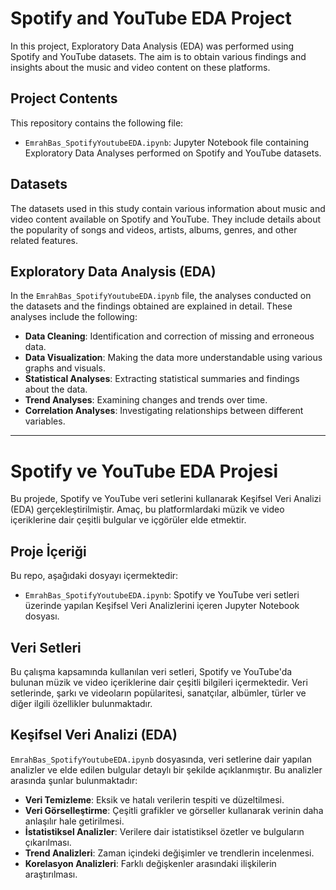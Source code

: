 # Spotify and YouTube EDA Project

In this project, Exploratory Data Analysis (EDA) was performed using Spotify and YouTube datasets. The aim is to obtain various findings and insights about the music and video content on these platforms.

## Project Contents

This repository contains the following file:

- `EmrahBas_SpotifyYoutubeEDA.ipynb`: Jupyter Notebook file containing Exploratory Data Analyses performed on Spotify and YouTube datasets.

## Datasets

The datasets used in this study contain various information about music and video content available on Spotify and YouTube. They include details about the popularity of songs and videos, artists, albums, genres, and other related features.

## Exploratory Data Analysis (EDA)

In the `EmrahBas_SpotifyYoutubeEDA.ipynb` file, the analyses conducted on the datasets and the findings obtained are explained in detail. These analyses include the following:

- **Data Cleaning**: Identification and correction of missing and erroneous data.
- **Data Visualization**: Making the data more understandable using various graphs and visuals.
- **Statistical Analyses**: Extracting statistical summaries and findings about the data.
- **Trend Analyses**: Examining changes and trends over time.
- **Correlation Analyses**: Investigating relationships between different variables.

---

# Spotify ve YouTube EDA Projesi

Bu projede, Spotify ve YouTube veri setlerini kullanarak Keşifsel Veri Analizi (EDA) gerçekleştirilmiştir. Amaç, bu platformlardaki müzik ve video içeriklerine dair çeşitli bulgular ve içgörüler elde etmektir.

## Proje İçeriği

Bu repo, aşağıdaki dosyayı içermektedir:

- `EmrahBas_SpotifyYoutubeEDA.ipynb`: Spotify ve YouTube veri setleri üzerinde yapılan Keşifsel Veri Analizlerini içeren Jupyter Notebook dosyası.

## Veri Setleri

Bu çalışma kapsamında kullanılan veri setleri, Spotify ve YouTube'da bulunan müzik ve video içeriklerine dair çeşitli bilgileri içermektedir. Veri setlerinde, şarkı ve videoların popülaritesi, sanatçılar, albümler, türler ve diğer ilgili özellikler bulunmaktadır.

## Keşifsel Veri Analizi (EDA)

`EmrahBas_SpotifyYoutubeEDA.ipynb` dosyasında, veri setlerine dair yapılan analizler ve elde edilen bulgular detaylı bir şekilde açıklanmıştır. Bu analizler arasında şunlar bulunmaktadır:

- **Veri Temizleme**: Eksik ve hatalı verilerin tespiti ve düzeltilmesi.
- **Veri Görselleştirme**: Çeşitli grafikler ve görseller kullanarak verinin daha anlaşılır hale getirilmesi.
- **İstatistiksel Analizler**: Verilere dair istatistiksel özetler ve bulguların çıkarılması.
- **Trend Analizleri**: Zaman içindeki değişimler ve trendlerin incelenmesi.
- **Korelasyon Analizleri**: Farklı değişkenler arasındaki ilişkilerin araştırılması.
